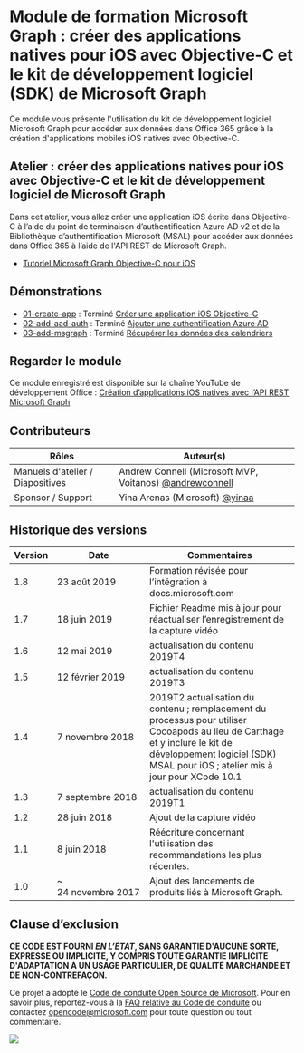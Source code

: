 # Module de formation Microsoft Graph : créer des applications natives pour iOS avec Objective-C et le kit de développement logiciel (SDK) de Microsoft Graph

Ce module vous présente l'utilisation du kit de développement logiciel Microsoft Graph pour accéder aux données dans Office 365 grâce à la création d'applications mobiles iOS natives avec Objective-C.

## Atelier : créer des applications natives pour iOS avec Objective-C et le kit de développement logiciel de Microsoft Graph

Dans cet atelier, vous allez créer une application iOS écrite dans Objective-C à l’aide du point de terminaison d’authentification Azure AD v2 et de la Bibliothèque d’authentification Microsoft (MSAL) pour accéder aux données dans Office 365 à l’aide de l'API REST de Microsoft Graph.

- [Tutoriel Microsoft Graph Objective-C pour iOS](https://docs.microsoft.com/graph/tutorials/ios-objectivec)

## Démonstrations

- [01-create-app](demos/01-create-app) : Terminé [Créer une application iOS Objective-C](https://docs.microsoft.com/graph/tutorials/ios-objectivec?tutorial-step=1)
- [02-add-aad-auth](demos/02-add-aad-auth) : Terminé [Ajouter une authentification Azure AD](https://docs.microsoft.com/graph/tutorials/ios-objectivec?tutorial-step=3)
- [03-add-msgraph](demos/03-add-msgraph) : Terminé [Récupérer les données des calendriers](https://docs.microsoft.com/graph/tutorials/ios-objectivec?tutorial-step=4)

## Regarder le module

Ce module enregistré est disponible sur la chaîne YouTube de développement Office : [Création d’applications iOS natives avec l’API REST Microsoft Graph](https://youtu.be/Gg8Qy1Dqyzw)

## Contributeurs

| Rôles | Auteur(s) |
| -------------------- | ------------------------------------------------------------------------------------ |
| Manuels d'atelier / Diapositives | Andrew Connell (Microsoft MVP, Voitanos) [@andrewconnell](//github.com/andrewconnell) |
| Sponsor / Support | Yina Arenas (Microsoft) [@yinaa](//github.com/yinaa) |

## Historique des versions

| Version | Date | Commentaires |
| ------- | ------------------ | ------------------------------------------------------------------------------------------------------------------------------------ |
| 1.8 | 23 août 2019 | Formation révisée pour l’intégration à docs.microsoft.com |
| 1.7 | 18 juin 2019 | Fichier Readme mis à jour pour réactualiser l’enregistrement de la capture vidéo |
| 1.6 | 12 mai 2019 | actualisation du contenu 2019T4 |
| 1.5 | 12 février 2019 | actualisation du contenu 2019T3 |
| 1.4 | 7 novembre 2018 | 2019T2 actualisation du contenu ; remplacement du processus pour utiliser Cocoapods au lieu de Carthage et y inclure le kit de développement logiciel (SDK) MSAL pour iOS ; atelier mis à jour pour XCode 10.1 |
| 1.3 | 7 septembre 2018 | actualisation du contenu 2019T1 |
| 1.2 | 28 juin 2018 | Ajout de la capture vidéo |
| 1.1 | 8 juin 2018 | Réécriture concernant l'utilisation des recommandations les plus récentes. |
| 1.0 | ~ 24 novembre 2017 | Ajout des lancements de produits liés à Microsoft Graph. |

## Clause d’exclusion

**CE CODE EST FOURNI _EN L’ÉTAT_, SANS GARANTIE D'AUCUNE SORTE, EXPRESSE OU IMPLICITE, Y COMPRIS TOUTE GARANTIE IMPLICITE D'ADAPTATION À UN USAGE PARTICULIER, DE QUALITÉ MARCHANDE ET DE NON-CONTREFAÇON.**

Ce projet a adopté le [Code de conduite Open Source de Microsoft](https://opensource.microsoft.com/codeofconduct/). Pour en savoir plus, reportez-vous à la [FAQ relative au Code de conduite](https://opensource.microsoft.com/codeofconduct/faq/) ou contactez [opencode@microsoft.com](mailto:opencode@microsoft.com) pour toute question ou tout commentaire.

<img src="https://telemetry.sharepointpnp.com/msgraph-training-ios-objectivec" />
